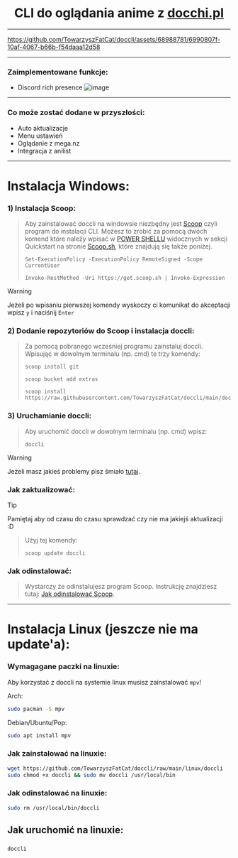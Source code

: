 <h1 align="center">
CLI do oglądania anime z <a href="https://docchi.pl/">docchi.pl</a>
</h1>

---


https://github.com/TowarzyszFatCat/doccli/assets/68988781/6990807f-10af-4067-b66b-f54daaa12d58


---
### Zaimplementowane funkcje:
- Discord rich presence
  ![image](https://github.com/TowarzyszFatCat/doccli/assets/68988781/d4644fc9-3f9f-4181-99d3-3c03d442f74d)

---

### Co może zostać dodane w przyszłości:
- Auto aktualizacje
- Menu ustawień
- Oglądanie z mega.nz
- Integracja z anilist

---

# Instalacja Windows:

### 1) Instalacja Scoop:
> Aby zainstalować doccli na windowsie niezbędny jest <a href="https://scoop.sh/">Scoop</a> czyli program do instalacji CLI.
> Możesz to zrobić za pomocą dwóch komend które należy wpisać w <a href="https://www.google.com/search?q=powershell+jak+w%C5%82%C4%85czy%C4%87">POWER SHELLU</a> widocznych w sekcji Quickstart na stronie <a href="https://scoop.sh/">Scoop.sh</a>, które znajdują się także poniżej.
> ```
> Set-ExecutionPolicy -ExecutionPolicy RemoteSigned -Scope CurrentUser
> ```
> ```
> Invoke-RestMethod -Uri https://get.scoop.sh | Invoke-Expression
> ```

> [!WARNING]
> Jeżeli po wpisaniu pierwszej komendy wyskoczy ci komunikat do akceptacji wpisz `y` i naciśnij `Enter`

### 2) Dodanie repozytoriów do Scoop i instalacja doccli:
> Za pomocą pobranego wcześniej programu zainstaluj doccli. Wpisując w dowolnym terminalu (np. cmd) te trzy komendy:
> ```
> scoop install git
> ```
> ```
> scoop bucket add extras
> ```
> ```
> scoop install https://raw.githubusercontent.com/TowarzyszFatCat/doccli/main/doccli.json
> ```

### 3) Uruchamianie doccli:
> Aby uruchomić doccli w dowolnym terminalu (np. cmd) wpisz:
> ```
> doccli
> ```

> [!WARNING]
> Jeżeli masz jakieś problemy pisz śmiało <a href="https://github.com/TowarzyszFatCat/doccli/issues/new">tutaj</a>.



### Jak zaktualizować:
> [!TIP]
> Pamiętaj aby od czasu do czasu sprawdzać czy nie ma jakiejś aktualizacji :D

> Użyj tej komendy:
> ```
> scoop update doccli
> ```

### Jak odinstalować:
> Wystarczy że odinstalujesz program Scoop. Instrukcję znajdziesz tutaj:
> <a href="https://github.com/ScoopInstaller/Scoop/wiki/Uninstalling-Scoop">Jak odinstalować Scoop</a>.

---
# Instalacja Linux (jeszcze nie ma update'a):

### Wymagagane paczki na linuxie:
Aby korzystać z doccli na systemie linux musisz zainstalować `mpv`!

Arch:
```bash
sudo pacman -S mpv
```

Debian/Ubuntu/Pop:
```bash
sudo apt install mpv
```

### Jak zainstalować na linuxie:
```bash
wget https://github.com/TowarzyszFatCat/doccli/raw/main/linux/doccli
sudo chmod +x doccli && sudo mv doccli /usr/local/bin
```

### Jak odinstalować na linuxie:
```bash
sudo rm /usr/local/bin/doccli
```

## Jak uruchomić na linuxie:
#####
```bash
doccli
```
